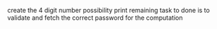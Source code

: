create the 4 digit number possibility print 
remaining task to done  is to validate and fetch the correct password for the computation
